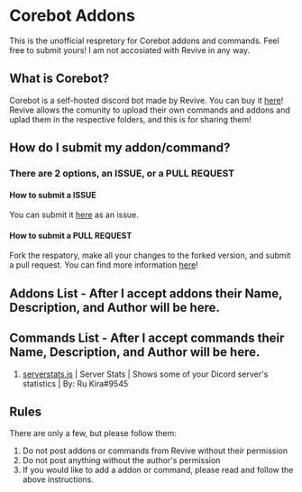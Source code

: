 # Corebot Addons
This is the unofficial respretory for Corebot addons and commands.  Feel free to submit yours!  I am not accosiated with Revive in any way.

## What is Corebot?
Corebot is a self-hosted discord bot made by Revive.  You can buy it [here](https://www.mc-market.org/resources/8501/)!  Revive allows the comunity to upload their own commands and addons and uplad them in the respective folders, and this is for sharing them!

## How do I submit my addon/command?
### There are 2 options, an ISSUE, or a PULL REQUEST
#### How to submit a ISSUE
You can submit it [here](https://github.com/evanspy1/corebotaddons/issues/new?assignees=&labels=&template=submission.md&title=Submission) as an issue.
#### How to submit a PULL REQUEST
Fork the respatory, make all your changes to the forked version, and submit a pull request.  You can find more information [here](https://help.github.com/en/articles/about-pull-requests)!

## Addons List - After I accept addons their Name, Description, and Author will be here.

## Commands List - After I accept commands their Name, Description, and Author will be here.
1. [serverstats.js](https://github.com/evanspy1/corebotaddons/blob/master/commands/serverstats.js) | Server Stats | Shows some of your Dicord server's statistics | By: Ru Kira#9545  

## Rules
There are only a few, but please follow them:
1. Do not post addons or commands from Revive without their permission
2. Do not post anything without the author's permission
3. If you would like to add a addon or command, please read and follow the above instructions.
